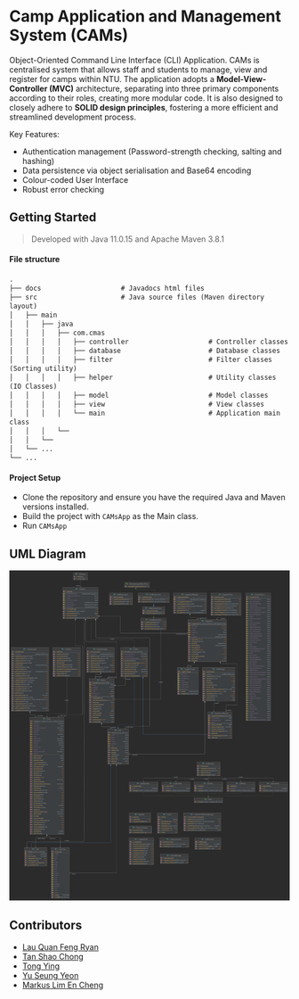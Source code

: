 # Camp Application and Management System (CAMs)

Object-Oriented Command Line Interface (CLI) Application. CAMs is centralised system that allows staff and students to
manage, view and register for camps within NTU. The application adopts a **Model-View-Controller (MVC)** architecture, 
separating into three primary components according to their roles, creating more modular code. It is also designed to
closely adhere to **SOLID design principles**, fostering a more efficient and streamlined development process. 

Key Features:

- Authentication management (Password-strength checking, salting and hashing)
- Data persistence via object serialisation and Base64 encoding
- Colour-coded User Interface
- Robust error checking

## Getting Started

> Developed with Java 11.0.15 and Apache Maven 3.8.1

#### File structure

```terminal
.
├── docs                    # Javadocs html files
├── src                     # Java source files (Maven directory layout)
│   ├── main          
│   │   ├── java           
│   │   │   ├── com.cmas            
│   │   │   │   ├── controller                    # Controller classes
│   │   │   │   ├── database                      # Database classes
│   │   │   │   ├── filter                        # Filter classes (Sorting utility)
│   │   │   │   ├── helper                        # Utility classes (IO Classes)
│   │   │   │   ├── model                         # Model classes
│   │   │   │   ├── view                          # View classes
│   │   │   │   └── main                          # Application main class
│   │   │   └──
│   │   └──
│   └── ...
└── ...
```

#### Project Setup

- Clone the repository and ensure you have the required Java and Maven versions installed.
- Build the project with `CAMsApp` as the Main class. 
- Run `CAMsApp`

## UML Diagram

![UML Diagram](CAMS.png)

## Contributors

- [Lau Quan Feng Ryan](https://github.com/RyanLauQF)
- [Tan Shao Chong](https://github.com/ackselz)
- [Tong Ying](https://github.com/TY0018)
- [Yu Seung Yeon](https://github.com/aviannayu)
- [Markus Lim En Cheng](https://github.com/mcxpm)
